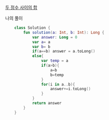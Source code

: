 [두 정수 사이의 합](https://programmers.co.kr/learn/courses/30/lessons/12912)

나의 풀이
```kotlin
    class Solution {
        fun solution(a: Int, b: Int): Long {
            var answer: Long = 0
            var a= a
            var b= b
            if(a==b) answer = a.toLong()
            else{
                var temp = a
                if(a>b){
                    a=b
                    b=temp
                }
                for(i in a..b){
                    answer+=i.toLong()
                }
            }
            return answer
        }
    }
```